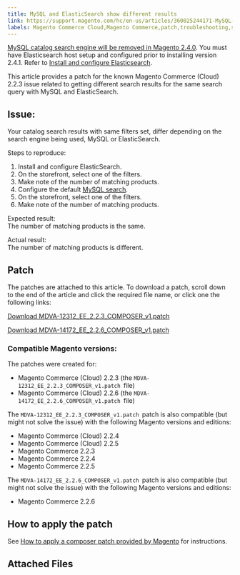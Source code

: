 ```yaml
---
title: MySQL and ElasticSearch show different results 
link: https://support.magento.com/hc/en-us/articles/360025244171-MySQL-and-ElasticSearch-show-different-results-
labels: Magento Commerce Cloud,Magento Commerce,patch,troubleshooting,search,known issues,2.2.6,2.2.3
---
```


<p class="warning"><a href="https://support.magento.com/hc/en-us/articles/360043144271-MySQL-catalog-search-engine-will-be-removed-in-all-versions-of-Magento-2-4-0">MySQL catalog search engine will be removed in Magento 2.4.0</a>. You must have Elasticsearch host setup and configured prior to installing version 2.4.1. Refer to <a href="https://devdocs.magento.com/guides/v2.3/config-guide/elasticsearch/es-overview.html">Install and configure Elasticsearch</a>.</p>

This article provides a patch for the known Magento Commerce (Cloud) 2.2.3 issue related to getting different search results for the same search query with MySQL and ElasticSearch.

## Issue:

Your catalog search results with same filters set, differ depending on the search engine being used, MySQL or ElasticSearch.

Steps to reproduce:

1. Install and configure ElasticSearch. 
1. On the storefront, select one of the filters.
1. Make note of the number of matching products.
1. Configure the default [MySQL search](https://support.magento.com/hc/en-us/articles/360043144271-MySQL-catalog-search-engine-will-be-removed-in-Magento-2-4-0).
1. On the storefront, select one of the filters.
1. Make note of the number of matching products.

Expected result:  
The number of matching products is the same.

Actual result:  
The number of matching products is different.

## Patch

The patches are attached to this article. To download a patch, scroll down to the end of the article and click the required file name, or click one the following links:

[Download MDVA-12312\_EE\_2.2.3\_COMPOSER\_v1.patch](https://support.magento.com/hc/en-us/article_attachments/360023683791/MDVA-12312_EE_2.2.3_COMPOSER_v1.patch)

[Download MDVA-14172\_EE\_2.2.6\_COMPOSER\_v1.patch](https://support.magento.com/hc/en-us/article_attachments/360023949911/MDVA-14172_EE_2.2.6_COMPOSER_v1.patch)

### Compatible Magento versions:

The patches were created for:

* Magento Commerce (Cloud) 2.2.3 (the `` MDVA-12312_EE_2.2.3_COMPOSER_v1.patch  ``file)
* Magento Commerce (Cloud) 2.2.6 (the `` MDVA-14172_EE_2.2.6_COMPOSER_v1.patch  ``file)

The `` MDVA-12312_EE_2.2.3_COMPOSER_v1.patch  ``patch is also compatible (but might not solve the issue) with the following Magento versions and editions:

* Magento Commerce (Cloud) 2.2.4
* Magento Commerce (Cloud) 2.2.5
* Magento Commerce 2.2.3
* Magento Commerce 2.2.4
* Magento Commerce 2.2.5

The `` MDVA-14172_EE_2.2.6_COMPOSER_v1.patch  ``patch is also compatible (but might not solve the issue) with the following Magento versions and editions:

* Magento Commerce 2.2.6

## How to apply the patch

See [How to apply a composer patch provided by Magento](https://support.magento.com/hc/en-us/articles/360028367731) for instructions.

## Attached Files
